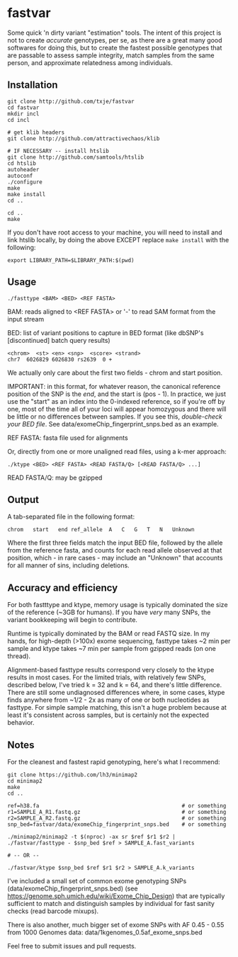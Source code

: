 fastvar
=======

Some quick 'n dirty variant "estimation" tools. The intent of this project is not to create *accurate* genotypes, per se, as there are a great many good softwares for doing this, but to create the fastest possible genotypes that are passable to assess sample integrity, match samples from the same person, and approximate relatedness among individuals.

Installation
------------

    git clone http://github.com/txje/fastvar
    cd fastvar
    mkdir incl
    cd incl
    
    # get klib headers
    git clone http://github.com/attractivechaos/klib
    
    # IF NECESSARY -- install htslib
    git clone http://github.com/samtools/htslib
    cd htslib
    autoheader
    autoconf
    ./configure
    make
    make install
    cd ..
    
    cd ..
    make

If you don't have root access to your machine, you will need to install and link htslib locally, by doing the above EXCEPT replace `make install` with the following:

    export LIBRARY_PATH=$LIBRARY_PATH:$(pwd)

Usage
-----

    ./fasttype <BAM> <BED> <REF FASTA>

BAM: reads aligned to &lt;REF FASTA&gt; or '-' to read SAM format from the input stream

BED: list of variant positions to capture in BED format (like dbSNP's [discontinued] batch query results)

    <chrom>  <st> <en> <snp>  <score> <strand>
    chr7  6026829 6026830 rs2639  0 +

We actually only care about the first two fields - chrom and start position.

IMPORTANT: in this format, for whatever reason, the canonical reference position of the SNP is the *end*, and the start is (pos - 1). In practice, we just use the "start" as an index into the 0-indexed reference, so if you're off by one, most of the time all of your loci will appear homozygous and there will be little or no differences between samples. If you see this, *double-check your BED file*. See data/exomeChip\_fingerprint\_snps.bed as an example.

REF FASTA: fasta file used for alignments


Or, directly from one or more unaligned read files, using a k-mer approach:

    ./ktype <BED> <REF FASTA> <READ FASTA/Q> [<READ FASTA/Q> ...]

READ FASTA/Q: may be gzipped


Output
------

A tab-separated file in the following format:

    chrom	start	end	ref_allele	A	C	G	T	N	Unknown

Where the first three fields match the input BED file, followed by the allele from the reference fasta, and counts for each read allele observed at that position, which - in rare cases - may include an "Unknown" that accounts for all manner of sins, including deletions.


Accuracy and efficiency
-----------------------

For both fastttype and ktype, memory usage is typically dominated the size of the reference (~3GB for humans).
If you have *very* many SNPs, the variant bookkeeping will begin to contribute.

Runtime is typically dominated by the BAM or read FASTQ size. In my hands, for high-depth (>100x) exome sequencing, fasttype takes ~2 min per sample and ktype takes ~7 min per sample from gzipped reads (on one thread).

Alignment-based fasttype results correspond very closely to the ktype results in most cases. For the limited trials, with relatively few SNPs, described below, I've tried k = 32 and k = 64, and there's little difference. There are still some undiagnosed differences where, in some cases, ktype finds anywhere from ~1/2 - 2x as many of one or both nucleotides as fasttype. For simple sample matching, this isn't a huge problem because at least it's consistent across samples, but is certainly not the expected behavior.


Notes
-----

For the cleanest and fastest rapid genotyping, here's what I recommend:

    git clone https://github.com/lh3/minimap2
    cd minimap2
    make
    cd ..

    ref=h38.fa                                             # or something
    r1=SAMPLE_A_R1.fastq.gz                                # or something
    r2=SAMPLE_A_R2.fastq.gz                                # or something
    snp_bed=fastvar/data/exomeChip_fingerprint_snps.bed    # or something
    
    ./minimap2/minimap2 -t $(nproc) -ax sr $ref $r1 $r2 | ./fastvar/fasttype - $snp_bed $ref > SAMPLE_A.fast_variants

    # -- OR --

    ./fastvar/ktype $snp_bed $ref $r1 $r2 > SAMPLE_A.k_variants

I've included a small set of common exome genotyping SNPs (data/exomeChip\_fingerprint\_snps.bed) (see https://genome.sph.umich.edu/wiki/Exome_Chip_Design) that are typically sufficient to match and distinguish samples by individual for fast sanity checks (read barcode mixups).

There is also another, much bigger set of exome SNPs with AF 0.45 - 0.55 from 1000 Genomes data: data/1kgenomes\_0.5af\_exome\_snps.bed

Feel free to submit issues and pull requests.
